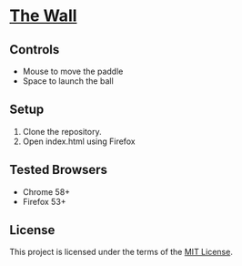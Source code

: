 # [The Wall](https://t73liu.github.io/the-wall/)

## Controls

- Mouse to move the paddle
- Space to launch the ball

## Setup

1. Clone the repository.
2. Open index.html using Firefox

## Tested Browsers

- Chrome 58+
- Firefox 53+

## License

This project is licensed under the terms of the [MIT License](https://opensource.org/licenses/MIT).

